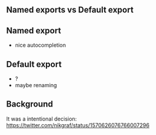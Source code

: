 ## Named exports vs Default export

## Named export

- nice autocompletion

## Default export

- ?
- maybe renaming

## Background

It was a intentional decision: https://twitter.com/nikgraf/status/1570626076766007296
